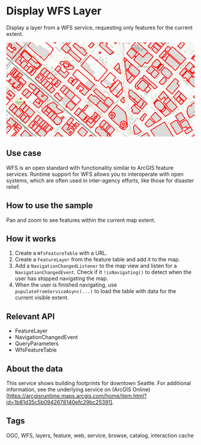 # Display WFS Layer

Display a layer from a WFS service, requesting only features for the current extent.

![](DisplayWFSLayer.png)

## Use case

WFS is an open standard with functionality similar to ArcGIS feature services. Runtime support for WFS allows you to interoperate with open systems, which are often used in inter-agency efforts, like those for disaster relief.

## How to use the sample

Pan and zoom to see features within the current map extent.

## How it works

1.  Create a `WfsFeatureTable` with a URL.
2.  Create a `FeatureLayer` from the feature table and add it to the map.
3.  Add a `NavigationChangedListener` to the map view and listen for a `NavigationChangedEvent`. Check if it `!isNavigating()` to detect when the user has stopped navigating the map.
4.  When the user is finished navigating, use `populateFromServiceAsync(...)` to load the table with data for the current visible extent.

## Relevant API

*   FeatureLayer
*   NavigationChangedEvent
*   QueryParameters
*   WfsFeatureTable

## About the data

This service shows building footprints for downtown Seattle. For additional information, see the underlying service on (ArcGIS Online)[https://arcgisruntime.maps.arcgis.com/home/item.html?id=1b81d35c5b0942678140efc29bc25391].

## Tags

OGC, WFS, layers,  feature, web, service, browse, catalog, interaction cache

